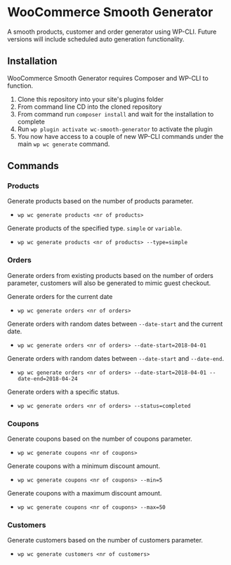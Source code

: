# WooCommerce Smooth Generator
A smooth products, customer and order generator using WP-CLI. Future versions will include scheduled auto generation functionality.

## Installation
WooCommerce Smooth Generator requires Composer and WP-CLI to function.

1. Clone this repository into your site's plugins folder
2. From command line CD into the cloned repository
3. From command run `composer install` and wait for the installation to complete
4. Run `wp plugin activate wc-smooth-generator` to activate the plugin
5. You now have access to a couple of new WP-CLI commands under the main `wp wc generate` command.

## Commands

### Products

Generate products based on the number of products parameter.
- `wp wc generate products <nr of products>`

Generate products of the specified type. `simple` or `variable`.
- `wp wc generate products <nr of products> --type=simple`

### Orders

Generate orders from existing products based on the number of orders parameter, customers will also be generated to mimic guest checkout.

Generate orders for the current date
- `wp wc generate orders <nr of orders>`

Generate orders with random dates between `--date-start` and the current date.
- `wp wc generate orders <nr of orders> --date-start=2018-04-01`

Generate orders with random dates between `--date-start` and `--date-end`.
- `wp wc generate orders <nr of orders> --date-start=2018-04-01 --date-end=2018-04-24`

Generate orders with a specific status.
- `wp wc generate orders <nr of orders> --status=completed`

### Coupons

Generate coupons based on the number of coupons parameter.
- `wp wc generate coupons <nr of coupons>`

Generate coupons with a minimum discount amount.
- `wp wc generate coupons <nr of coupons> --min=5`

Generate coupons with a maximum discount amount.
- `wp wc generate coupons <nr of coupons> --max=50`

### Customers

Generate customers based on the number of customers parameter.
- `wp wc generate customers <nr of customers>`
